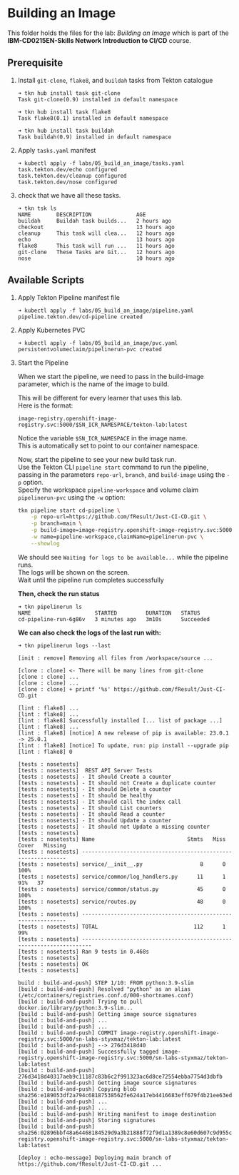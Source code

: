 # Building an Image

This folder holds the files for the lab: *Building an Image* which is part of the **IBM-CD0215EN-Skills Network Introduction to CI/CD** course.

## Prerequisite

1. Install `git-clone`, `flake8`, and `buildah` tasks from Tekton catalogue

    ```console
    ➜ tkn hub install task git-clone
    Task git-clone(0.9) installed in default namespace

    ➜ tkn hub install task flake8
    Task flake8(0.1) installed in default namespace

    ➜ tkn hub install task buildah
    Task buildah(0.9) installed in default namespace
    ```

2. Apply `tasks.yaml` manifest

    ```console
    ➜ kubectl apply -f labs/05_build_an_image/tasks.yaml
    task.tekton.dev/echo configured
    task.tekton.dev/cleanup configured
    task.tekton.dev/nose configured
    ```


3. check that we have all these tasks.

    ```console
    ➜ tkn tsk ls
    NAME        DESCRIPTION              AGE
    buildah     Buildah task builds...   2 hours ago
    checkout                             13 hours ago
    cleanup     This task will clea...   12 hours ago
    echo                                 13 hours ago
    flake8      This task will run ...   11 hours ago
    git-clone   These Tasks are Git...   12 hours ago
    nose                                 10 hours ago
    ```

## Available Scripts

1. Apply Tekton Pipeline manifest file

    ```console
    ➜ kubectl apply -f labs/05_build_an_image/pipeline.yaml
    pipeline.tekton.dev/cd-pipeline created
    ```

2. Apply Kubernetes PVC

    ```console
    ➜ kubectl apply -f labs/05_build_an_image/pvc.yaml
    persistentvolumeclaim/pipelinerun-pvc created
    ```

3. Start the Pipeline

    When we start the pipeline, we need to pass in the build-image parameter, which is the name of the image to build.

    This will be different for every learner that uses this lab.\
    Here is the format:

    ```text
    image-registry.openshift-image-registry.svc:5000/$SN_ICR_NAMESPACE/tekton-lab:latest
    ```

    Notice the variable `$SN_ICR_NAMESPACE` in the image name.\
    This is automatically set to point to our container namespace.

    Now, start the pipeline to see your new build task run.\
    Use the Tekton CLI `pipeline start` command to run the pipeline, passing in the parameters `repo-url`, `branch`, and `build-image` using the `-p` option.\
    Specify the workspace `pipeline-workspace` and volume claim `pipelinerun-pvc` using the `-w` option:

    ```bash
    tkn pipeline start cd-pipeline \
        -p repo-url=https://github.com/fResult/Just-CI-CD.git \
        -p branch=main \
        -p build-image=image-registry.openshift-image-registry.svc:5000/$SN_ICR_NAMESPACE/tekton-lab:latest \
        -w name=pipeline-workspace,claimName=pipelinerun-pvc \
        --showlog
    ```

    We should see `Waiting for logs to be available...` while the pipeline runs.\
    The logs will be shown on the screen.\
    Wait until the pipeline run completes successfully

    **Then, check the run status**

    ```console
    ➜ tkn pipelinerun ls
    NAME                    STARTED         DURATION   STATUS
    cd-pipeline-run-6g86v   3 minutes ago   3m10s      Succeeded
    ```

    **We can also check the logs of the last run with:**

    ```console
    ➜ tkn pipelinerun logs --last

    [init : remove] Removing all files from /workspace/source ...

    [clone : clone] <- There will be many lines from git-clone
    [clone : clone] ...
    [clone : clone] ...
    [clone : clone] + printf '%s' https://github.com/fResult/Just-CI-CD.git

    [lint : flake8] ...
    [lint : flake8] ...
    [lint : flake8] Successfully installed [... list of package ...]
    [lint : flake8] ...
    [lint : flake8] [notice] A new release of pip is available: 23.0.1 -> 25.0.1
    [lint : flake8] [notice] To update, run: pip install --upgrade pip
    [lint : flake8] 0

    [tests : nosetests]
    [tests : nosetests]  REST API Server Tests
    [tests : nosetests] - It should Create a counter
    [tests : nosetests] - It should not Create a duplicate counter
    [tests : nosetests] - It should Delete a counter
    [tests : nosetests] - It should be healthy
    [tests : nosetests] - It should call the index call
    [tests : nosetests] - It should List counters
    [tests : nosetests] - It should Read a counter
    [tests : nosetests] - It should Update a counter
    [tests : nosetests] - It should not Update a missing counter
    [tests : nosetests]
    [tests : nosetests] Name                             Stmts   Miss  Cover   Missing
    [tests : nosetests] --------------------------------------------------------------
    [tests : nosetests] service/__init__.py                  8      0   100%
    [tests : nosetests] service/common/log_handlers.py      11      1    91%   37
    [tests : nosetests] service/common/status.py            45      0   100%
    [tests : nosetests] service/routes.py                   48      0   100%
    [tests : nosetests] --------------------------------------------------------------
    [tests : nosetests] TOTAL                              112      1    99%
    [tests : nosetests] ----------------------------------------------------------------------
    [tests : nosetests] Ran 9 tests in 0.468s
    [tests : nosetests]
    [tests : nosetests] OK
    [tests : nosetests]

    build : build-and-push] STEP 1/10: FROM python:3.9-slim
    [build : build-and-push] Resolved "python" as an alias (/etc/containers/registries.conf.d/000-shortnames.conf)
    [build : build-and-push] Trying to pull docker.io/library/python:3.9-slim...
    [build : build-and-push] Getting image source signatures
    [build : build-and-push] ...
    [build : build-and-push] ...
    [build : build-and-push] COMMIT image-registry.openshift-image-registry.svc:5000/sn-labs-styxmaz/tekton-lab:latest
    [build : build-and-push] --> 276d3418d40
    [build : build-and-push] Successfully tagged image-registry.openshift-image-registry.svc:5000/sn-labs-styxmaz/tekton-lab:latest
    [build : build-and-push] 276d3418d40317aeb9c11187c83b6c2f991323ac6d8ce72554ebba7754d3dbfb
    [build : build-and-push] Getting image source signatures
    [build : build-and-push] Copying blob sha256:e189053df2a794c68187538562fe624a17eb4416683eff679f4b21ee63edb0ad
    [build : build-and-push] ...
    [build : build-and-push] ...
    [build : build-and-push] Writing manifest to image destination
    [build : build-and-push] Storing signatures
    [build : build-and-push] sha256:02896bbf48a64468184529d9a3b21888f72f9d1a1389c8e60d607c9d955c6b1fimage-registry.openshift-image-registry.svc:5000/sn-labs-styxmaz/tekton-lab:latest

    [deploy : echo-message] Deploying main branch of https://github.com/fResult/Just-CI-CD.git ...
    ```
